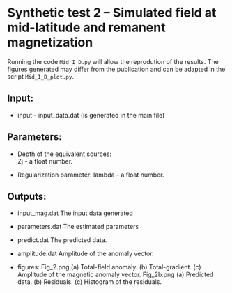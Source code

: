 # Synthetic test 2 – Simulated field at mid-latitude and remanent magnetization

Running the code `Mid_I_D.py` will allow the reprodution of the results.
The figures generated may differ from the publication and 
can be adapted in the script `Mid_I_D_plot.py`.

## Input:

- input - input_data.dat (is generated in the main file)

## Parameters:

- Depth of the equivalent sources:    
    Zj - a float number. 
                                  
- Regularization parameter:
    lambda - a float number. 

## Outputs:

- input_mag.dat
    The input data generated
    
- parameters.dat
    The estimated parameters
    
- predict.dat
    The predicted data.
    
- amplitude.dat
    Amplitude of the anomaly vector.

- figures:
    Fig_2.png (a) Total-field anomaly. (b) Total-gradient. (c) Amplitude of the magnetic anomaly vector.
    Fig_2b.png (a) Predicted data. (b) Residuals. (c) Histogram of the residuals.
					 
